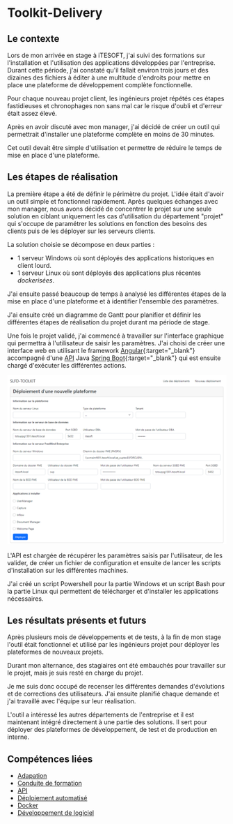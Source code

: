 # Toolkit-Delivery

## Le contexte
Lors de mon arrivée en stage à iTESOFT, j'ai suivi des formations sur l'installation et l'utilisation des applications développées par l'entreprise. Durant cette période, j'ai constaté qu'il fallait environ trois jours et des dizaines des fichiers à éditer à une multitude d'endroits pour mettre en place une plateforme de développement complète fonctionnelle.

Pour chaque nouveau projet client, les ingénieurs projet répétés ces étapes fastidieuses et chronophages non sans mal car le risque d'oubli et d'erreur était assez élevé.

Après en avoir discuté avec mon manager, j'ai décidé de créer un outil qui permettrait d'installer une plateforme complète en moins de 30 minutes. 

Cet outil devait être simple d'utilisation et permettre de réduire le temps de mise en place d'une plateforme.

## Les étapes de réalisation
La première étape a été de définir le périmètre du projet. L'idée était d'avoir un outil simple et fonctionnel rapidement. Après quelques échanges avec mon manager, nous avons décidé de concentrer le projet sur une seule solution en ciblant uniquement les cas d'utilisation du département "projet" qui s'occupe de paramétrer les solutions en fonction des besoins des clients puis de les déployer sur les serveurs clients.

La solution choisie se décompose en deux parties :
- 1 serveur Windows où sont déployés des applications historiques en client lourd.
- 1 serveur Linux où sont déployés des applications plus récentes _dockerisées_.

J'ai ensuite passé beaucoup de temps à analysé les différentes étapes de la mise en place d'une plateforme et à identifier l'ensemble des paramètres.

J'ai ensuite créé un diagramme de Gantt pour planifier et définir les différentes étapes de réalisation du projet durant ma période de stage.

Une fois le projet validé, j'ai commencé à travailler sur l'interface graphique qui permettra à l'utilisateur de saisir les paramètres. J'ai choisi de créer une interface web en utilisant le framework [Angular](https://angular.io/){:target="_blank"} accompagné d'une [API](../mes-compétences/Techniques/api.md) Java [Spring Boot](https://spring.io/){:target="_blank"} qui est ensuite chargé d'exécuter les différentes actions.

![toolkit-delivery-deploy.png](../../img/toolkit-delivery-deploy.png)

L'API est chargée de récupérer les paramètres saisis par l'utilisateur, de les valider, de créer un fichier de configuration et ensuite de lancer les scripts d'installation sur les différentes machines.

J'ai créé un script Powershell pour la partie Windows et un script Bash pour la partie Linux qui permettent de télécharger et d'installer les applications nécessaires.

## Les résultats présents et futurs
Après plusieurs mois de développements et de tests, à la fin de mon stage l'outil était fonctionnel et utilisé par les ingénieurs projet pour déployer les plateformes de nouveaux projets.

Durant mon alternance, des stagiaires ont été embauchés pour travailler sur le projet, mais je suis resté en charge du projet.

Je me suis donc occupé de recenser les différentes demandes d'évolutions et de corrections des utilisateurs. J'ai ensuite planifié chaque demande et j'ai travaillé avec l'équipe sur leur réalisation.

L'outil a intéressé les autres départements de l'entreprise et il est maintenant intégré directement à une partie des solutions. Il sert pour déployer des plateformes de développement, de test et de production en interne.

## Compétences liées
- [Adapation](/mes-compétences/Techniques/adaptation)
- [Conduite de formation](/mes-compétences/Humaines/conduite-de-formation)
- [API](../../mes-compétences/Techniques/api)
- [Déploiement automatisé](../../mes-compétences/Techniques/deploiement-automatise)
- [Docker](../../mes-compétences/Techniques/docker)
- [Développement de logiciel](../../mes-compétences/Techniques/developpement-logiciel)
